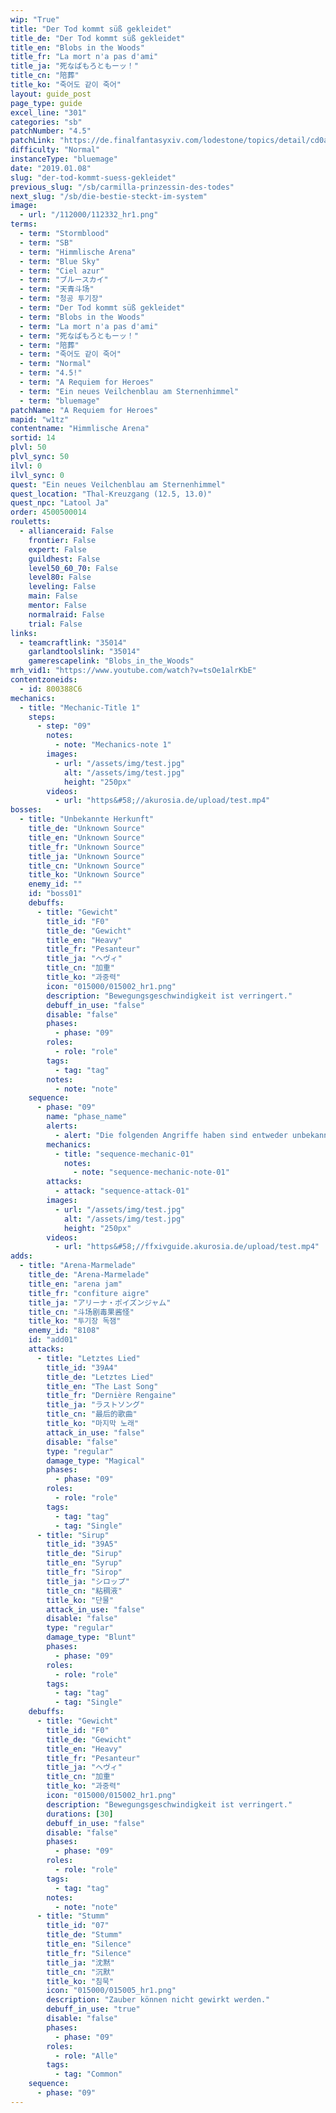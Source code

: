 ```yaml
---
wip: "True"
title: "Der Tod kommt süß gekleidet"
title_de: "Der Tod kommt süß gekleidet"
title_en: "Blobs in the Woods"
title_fr: "La mort n'a pas d'ami"
title_ja: "死なばもろともーッ！"
title_cn: "陪葬"
title_ko: "죽어도 같이 죽어"
layout: guide_post
page_type: guide
excel_line: "301"
categories: "sb"
patchNumber: "4.5"
patchLink: "https://de.finalfantasyxiv.com/lodestone/topics/detail/cd0ae478a92f70d66b84cf28709b22a91ab401fc"
difficulty: "Normal"
instanceType: "bluemage"
date: "2019.01.08"
slug: "der-tod-kommt-suess-gekleidet"
previous_slug: "/sb/carmilla-prinzessin-des-todes"
next_slug: "/sb/die-bestie-steckt-im-system"
image:
  - url: "/112000/112332_hr1.png"
terms:
  - term: "Stormblood"
  - term: "SB"
  - term: "Himmlische Arena"
  - term: "Blue Sky"
  - term: "Ciel azur"
  - term: "ブルースカイ"
  - term: "天青斗场"
  - term: "청공 투기장"
  - term: "Der Tod kommt süß gekleidet"
  - term: "Blobs in the Woods"
  - term: "La mort n'a pas d'ami"
  - term: "死なばもろともーッ！"
  - term: "陪葬"
  - term: "죽어도 같이 죽어"
  - term: "Normal"
  - term: "4.5!"
  - term: "A Requiem for Heroes"
  - term: "Ein neues Veilchenblau am Sternenhimmel"
  - term: "bluemage"
patchName: "A Requiem for Heroes"
mapid: "w1tz"
contentname: "Himmlische Arena"
sortid: 14
plvl: 50
plvl_sync: 50
ilvl: 0
ilvl_sync: 0
quest: "Ein neues Veilchenblau am Sternenhimmel"
quest_location: "Thal-Kreuzgang (12.5, 13.0)"
quest_npc: "Latool Ja"
order: 4500500014
rouletts:
  - allianceraid: False
    frontier: False
    expert: False
    guildhest: False
    level50_60_70: False
    level80: False
    leveling: False
    main: False
    mentor: False
    normalraid: False
    trial: False
links:
  - teamcraftlink: "35014"
    garlandtoolslink: "35014"
    gamerescapelink: "Blobs_in_the_Woods"
mrh_vid1: "https://www.youtube.com/watch?v=tsOe1alrKbE"
contentzoneids:
  - id: 800388C6
mechanics:
  - title: "Mechanic-Title 1"
    steps:
      - step: "09"
        notes:
          - note: "Mechanics-note 1"
        images:
          - url: "/assets/img/test.jpg"
            alt: "/assets/img/test.jpg"
            height: "250px"
        videos:
          - url: "https&#58;//akurosia.de/upload/test.mp4"
bosses:
  - title: "Unbekannte Herkunft"
    title_de: "Unknown Source"
    title_en: "Unknown Source"
    title_fr: "Unknown Source"
    title_ja: "Unknown Source"
    title_cn: "Unknown Source"
    title_ko: "Unknown Source"
    enemy_id: ""
    id: "boss01"
    debuffs:
      - title: "Gewicht"
        title_id: "F0"
        title_de: "Gewicht"
        title_en: "Heavy"
        title_fr: "Pesanteur"
        title_ja: "ヘヴィ"
        title_cn: "加重"
        title_ko: "과중력"
        icon: "015000/015002_hr1.png"
        description: "Bewegungsgeschwindigkeit ist verringert."
        debuff_in_use: "false"
        disable: "false"
        phases:
          - phase: "09"
        roles:
          - role: "role"
        tags:
          - tag: "tag"
        notes:
          - note: "note"
    sequence:
      - phase: "09"
        name: "phase_name"
        alerts:
          - alert: "Die folgenden Angriffe haben sind entweder unbekannt oder haben keine klare Herkunft"
        mechanics:
          - title: "sequence-mechanic-01"
            notes:
              - note: "sequence-mechanic-note-01"
        attacks:
          - attack: "sequence-attack-01"
        images:
          - url: "/assets/img/test.jpg"
            alt: "/assets/img/test.jpg"
            height: "250px"
        videos:
          - url: "https&#58;//ffxivguide.akurosia.de/upload/test.mp4"
adds:
  - title: "Arena-Marmelade"
    title_de: "Arena-Marmelade"
    title_en: "arena jam"
    title_fr: "confiture aigre"
    title_ja: "アリーナ・ポイズンジャム"
    title_cn: "斗场剧毒果酱怪"
    title_ko: "투기장 독잼"
    enemy_id: "8108"
    id: "add01"
    attacks:
      - title: "Letztes Lied"
        title_id: "39A4"
        title_de: "Letztes Lied"
        title_en: "The Last Song"
        title_fr: "Dernière Rengaine"
        title_ja: "ラストソング"
        title_cn: "最后的歌曲"
        title_ko: "마지막 노래"
        attack_in_use: "false"
        disable: "false"
        type: "regular"
        damage_type: "Magical"
        phases:
          - phase: "09"
        roles:
          - role: "role"
        tags:
          - tag: "tag"
          - tag: "Single"
      - title: "Sirup"
        title_id: "39A5"
        title_de: "Sirup"
        title_en: "Syrup"
        title_fr: "Sirop"
        title_ja: "シロップ"
        title_cn: "粘稠液"
        title_ko: "단물"
        attack_in_use: "false"
        disable: "false"
        type: "regular"
        damage_type: "Blunt"
        phases:
          - phase: "09"
        roles:
          - role: "role"
        tags:
          - tag: "tag"
          - tag: "Single"
    debuffs:
      - title: "Gewicht"
        title_id: "F0"
        title_de: "Gewicht"
        title_en: "Heavy"
        title_fr: "Pesanteur"
        title_ja: "ヘヴィ"
        title_cn: "加重"
        title_ko: "과중력"
        icon: "015000/015002_hr1.png"
        description: "Bewegungsgeschwindigkeit ist verringert."
        durations: [30]
        debuff_in_use: "false"
        disable: "false"
        phases:
          - phase: "09"
        roles:
          - role: "role"
        tags:
          - tag: "tag"
        notes:
          - note: "note"
      - title: "Stumm"
        title_id: "07"
        title_de: "Stumm"
        title_en: "Silence"
        title_fr: "Silence"
        title_ja: "沈黙"
        title_cn: "沉默"
        title_ko: "침묵"
        icon: "015000/015005_hr1.png"
        description: "Zauber können nicht gewirkt werden."
        debuff_in_use: "true"
        disable: "false"
        phases:
          - phase: "09"
        roles:
          - role: "Alle"
        tags:
          - tag: "Common"
    sequence:
      - phase: "09"
---
```

